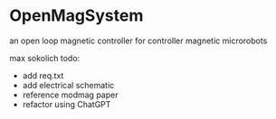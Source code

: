 # OpenMagSystem
an open loop magnetic controller for controller magnetic microrobots

max sokolich
todo: 
- add req.txt
- add electrical schematic 
- reference modmag paper
- refactor using ChatGPT
